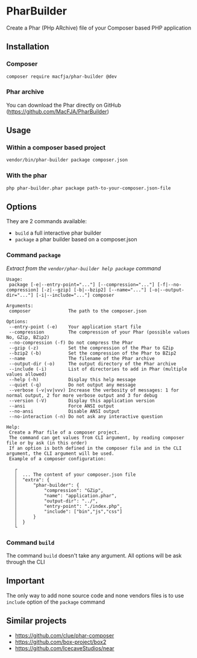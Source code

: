 # PharBuilder

Create a Phar (PHp ARchive) file of your Composer based PHP application

## Installation

### Composer

```sh
composer require macfja/phar-builder @dev
```

### Phar archive

You can download the Phar directly on GitHub (https://github.com/MacFJA/PharBuilder)

## Usage

### Within a composer based project

```sh
vendor/bin/phar-builder package composer.json
```

### With the phar

```sh
php phar-builder.phar package path-to-your-composer.json-file
```

## Options

They are 2 commands available:

* `build` a full interactive phar builder
* `package` a phar builder based on a composer.json

### Command `package`

_Extract from the `vendor/phar-builder help package` command_

```
Usage:
 package [-e|--entry-point="..."] [--compression="..."] [-f|--no-compression] [-z|--gzip] [-b|--bzip2] [--name="..."] [-o|--output-dir="..."] [-i|--include="..."] composer

Arguments:
 composer              The path to the composer.json

Options:
 --entry-point (-e)    Your application start file
 --compression         The compression of your Phar (possible values No, GZip, BZip2)
 --no-compression (-f) Do not compress the Phar
 --gzip (-z)           Set the compression of the Phar to GZip
 --bzip2 (-b)          Set the compression of the Phar to BZip2
 --name                The filename of the Phar archive
 --output-dir (-o)     The output directory of the Phar archive
 --include (-i)        List of directories to add in Phar (multiple values allowed)
 --help (-h)           Display this help message
 --quiet (-q)          Do not output any message
 --verbose (-v|vv|vvv) Increase the verbosity of messages: 1 for normal output, 2 for more verbose output and 3 for debug
 --version (-V)        Display this application version
 --ansi                Force ANSI output
 --no-ansi             Disable ANSI output
 --no-interaction (-n) Do not ask any interactive question

Help:
 Create a Phar file of a composer project.
 The command can get values from CLI argument, by reading composer file or by ask (in this order)
 If an option is both defined in the composer file and in the CLI argument, the CLI argument will be used.
 Example of a composer configuration:

   ┌
   │  ... The content of your composer.json file
   │  "extra": {
   │      "phar-builder": {
   │          "compression": "GZip",
   │          "name": "application.phar",
   │          "output-dir": "../",
   │          "entry-point": "./index.php",
   │          "include": ["bin","js","css"]
   │      }
   │  }
   └
```

### Command `build`

The command `build` doesn't take any argument. All options will be ask through the CLI

## Important

The only way to add none source code and none vendors files is to use `include` option of the `package` command

## Similar projects

 - https://github.com/clue/phar-composer
 - https://github.com/box-project/box2
 - https://github.com/IcecaveStudios/near
